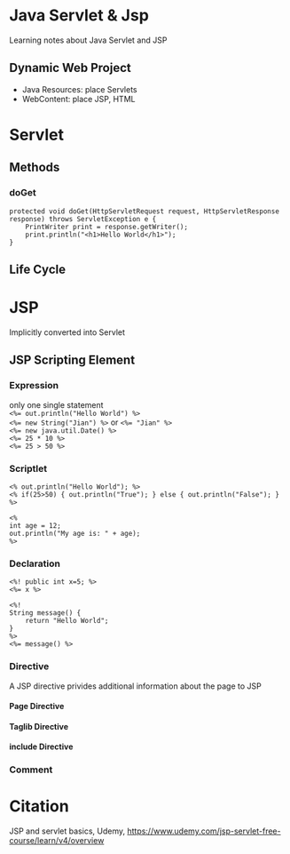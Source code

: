 # Java Servlet & Jsp
Learning notes about Java Servlet and JSP

## Dynamic Web Project
* Java Resources: place Servlets
* WebContent: place JSP, HTML

# Servlet
## Methods
### doGet
```
protected void doGet(HttpServletRequest request, HttpServletResponse response) throws ServletException e {
    PrintWriter print = response.getWriter();
    print.println("<h1>Hello World</h1>");
}
```
## Life Cycle


# JSP
Implicitly converted into Servlet

## JSP Scripting Element
### Expression
only one single statement  
`<%= out.println("Hello World") %>`  
`<%= new String("Jian") %>` or `<%= "Jian" %>`  
`<%= new java.util.Date() %>`  
`<%= 25 * 10 %>`  
`<%= 25 > 50 %>`  

### Scriptlet
`<% out.println("Hello World"); %>`  
`<% if(25>50) { out.println("True"); } else { out.println("False"); } %>`  
```
<%
int age = 12;
out.println("My age is: " + age);
%>
```

### Declaration
```
<%! public int x=5; %>
<%= x %>
```
```
<%! 
String message() {
    return "Hello World";
}
%>
<%= message() %>
```
### Directive
A JSP directive privides additional information about the page to JSP 
#### Page Directive
#### Taglib Directive
#### include Directive

### Comment

# Citation
JSP and servlet basics, Udemy, https://www.udemy.com/jsp-servlet-free-course/learn/v4/overview
